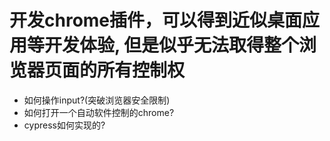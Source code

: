 # 开发chrome插件，可以得到近似桌面应用等开发体验, 但是似乎无法取得整个浏览器页面的所有控制权

* 如何操作input?(突破浏览器安全限制)
* 如何打开一个自动软件控制的chrome?
* cypress如何实现的?